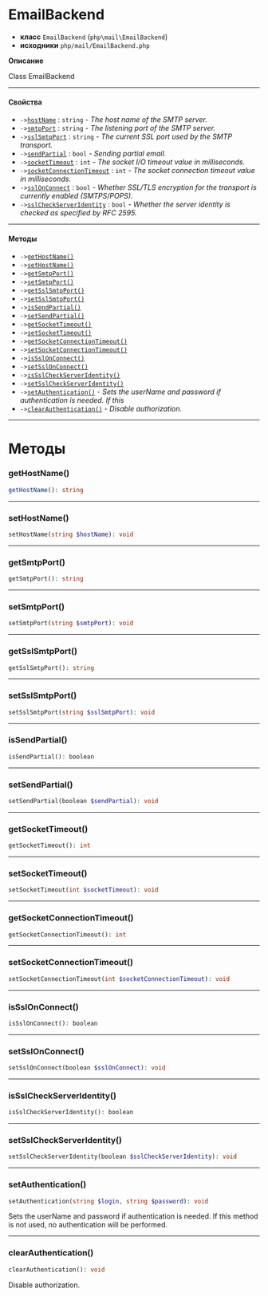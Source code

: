 # EmailBackend

- **класс** `EmailBackend` (`php\mail\EmailBackend`)
- **исходники** `php/mail/EmailBackend.php`

**Описание**

Class EmailBackend

---

#### Свойства

- `->`[`hostName`](#prop-hostname) : `string` - _The host name of the SMTP server._
- `->`[`smtpPort`](#prop-smtpport) : `string` - _The listening port of the SMTP server._
- `->`[`sslSmtpPort`](#prop-sslsmtpport) : `string` - _The current SSL port used by the SMTP transport._
- `->`[`sendPartial`](#prop-sendpartial) : `bool` - _Sending partial email._
- `->`[`socketTimeout`](#prop-sockettimeout) : `int` - _The socket I/O timeout value in milliseconds._
- `->`[`socketConnectionTimeout`](#prop-socketconnectiontimeout) : `int` - _The socket connection timeout value in milliseconds._
- `->`[`sslOnConnect`](#prop-sslonconnect) : `bool` - _Whether SSL/TLS encryption for the transport is currently enabled (SMTPS/POPS)._
- `->`[`sslCheckServerIdentity`](#prop-sslcheckserveridentity) : `bool` - _Whether the server identity is checked as specified by RFC 2595._

---

#### Методы

- `->`[`getHostName()`](#method-gethostname)
- `->`[`setHostName()`](#method-sethostname)
- `->`[`getSmtpPort()`](#method-getsmtpport)
- `->`[`setSmtpPort()`](#method-setsmtpport)
- `->`[`getSslSmtpPort()`](#method-getsslsmtpport)
- `->`[`setSslSmtpPort()`](#method-setsslsmtpport)
- `->`[`isSendPartial()`](#method-issendpartial)
- `->`[`setSendPartial()`](#method-setsendpartial)
- `->`[`getSocketTimeout()`](#method-getsockettimeout)
- `->`[`setSocketTimeout()`](#method-setsockettimeout)
- `->`[`getSocketConnectionTimeout()`](#method-getsocketconnectiontimeout)
- `->`[`setSocketConnectionTimeout()`](#method-setsocketconnectiontimeout)
- `->`[`isSslOnConnect()`](#method-issslonconnect)
- `->`[`setSslOnConnect()`](#method-setsslonconnect)
- `->`[`isSslCheckServerIdentity()`](#method-issslcheckserveridentity)
- `->`[`setSslCheckServerIdentity()`](#method-setsslcheckserveridentity)
- `->`[`setAuthentication()`](#method-setauthentication) - _Sets the userName and password if authentication is needed. If this_
- `->`[`clearAuthentication()`](#method-clearauthentication) - _Disable authorization._

---
# Методы

<a name="method-gethostname"></a>

### getHostName()
```php
getHostName(): string
```

---

<a name="method-sethostname"></a>

### setHostName()
```php
setHostName(string $hostName): void
```

---

<a name="method-getsmtpport"></a>

### getSmtpPort()
```php
getSmtpPort(): string
```

---

<a name="method-setsmtpport"></a>

### setSmtpPort()
```php
setSmtpPort(string $smtpPort): void
```

---

<a name="method-getsslsmtpport"></a>

### getSslSmtpPort()
```php
getSslSmtpPort(): string
```

---

<a name="method-setsslsmtpport"></a>

### setSslSmtpPort()
```php
setSslSmtpPort(string $sslSmtpPort): void
```

---

<a name="method-issendpartial"></a>

### isSendPartial()
```php
isSendPartial(): boolean
```

---

<a name="method-setsendpartial"></a>

### setSendPartial()
```php
setSendPartial(boolean $sendPartial): void
```

---

<a name="method-getsockettimeout"></a>

### getSocketTimeout()
```php
getSocketTimeout(): int
```

---

<a name="method-setsockettimeout"></a>

### setSocketTimeout()
```php
setSocketTimeout(int $socketTimeout): void
```

---

<a name="method-getsocketconnectiontimeout"></a>

### getSocketConnectionTimeout()
```php
getSocketConnectionTimeout(): int
```

---

<a name="method-setsocketconnectiontimeout"></a>

### setSocketConnectionTimeout()
```php
setSocketConnectionTimeout(int $socketConnectionTimeout): void
```

---

<a name="method-issslonconnect"></a>

### isSslOnConnect()
```php
isSslOnConnect(): boolean
```

---

<a name="method-setsslonconnect"></a>

### setSslOnConnect()
```php
setSslOnConnect(boolean $sslOnConnect): void
```

---

<a name="method-issslcheckserveridentity"></a>

### isSslCheckServerIdentity()
```php
isSslCheckServerIdentity(): boolean
```

---

<a name="method-setsslcheckserveridentity"></a>

### setSslCheckServerIdentity()
```php
setSslCheckServerIdentity(boolean $sslCheckServerIdentity): void
```

---

<a name="method-setauthentication"></a>

### setAuthentication()
```php
setAuthentication(string $login, string $password): void
```
Sets the userName and password if authentication is needed. If this
method is not used, no authentication will be performed.

---

<a name="method-clearauthentication"></a>

### clearAuthentication()
```php
clearAuthentication(): void
```
Disable authorization.